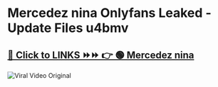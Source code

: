 
 # Mercedez nina Onlyfans Leaked - Update Files u4bmv

## <h2><a href="https://clipsfans.com/Mercedez_nina&ref=git">🔗 Click to LINKS ⏩⏩ 👉 🟢 Mercedez nina </a></h2>

<a href="https://clipsfans.com/Mercedez_nina&ref=git" rel="nofollow" data-target="animated-image.originalLink"><img src="https://i.ibb.co.com/xMMVF88/686577567.gif" alt="Viral Video Original" style="max-width: 100%; display: inline-block;" data-target="animated-image.originalImage"></a>

